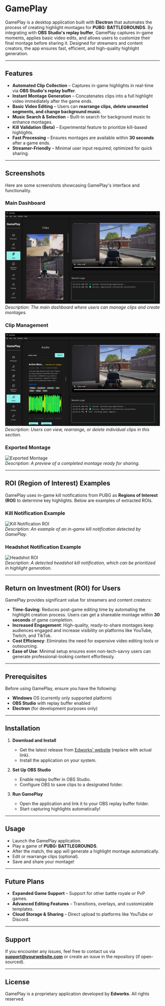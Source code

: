 # GamePlay

GamePlay is a desktop application built with **Electron** that automates the process of creating highlight montages for **PUBG: BATTLEGROUNDS**. By integrating with **OBS Studio's replay buffer**, GamePlay captures in-game moments, applies basic video edits, and allows users to customize their final montage before sharing it. Designed for streamers and content creators, the app ensures fast, efficient, and high-quality highlight generation.

---

## Features
- **Automated Clip Collection** – Captures in-game highlights in real-time via **OBS Studio's replay buffer**.
- **Instant Montage Generation** – Concatenates clips into a full highlight video immediately after the game ends.
- **Basic Video Editing** – Users can **rearrange clips, delete unwanted segments, and change background music**.
- **Music Search & Selection** – Built-in search for background music to enhance montages.
- **Kill Validation (Beta)** – Experimental feature to prioritize kill-based highlights.
- **Fast Processing** – Ensures montages are available within **30 seconds** after a game ends.
- **Streamer-Friendly** – Minimal user input required; optimized for quick sharing.

---

## Screenshots

Here are some screenshots showcasing GamePlay's interface and functionality.

### **Main Dashboard**
![](https://github.com/1stbtln/Game-Play/blob/d27417ff48576c8203b6f1b0603a0f37a845224e/Screenshot%202025-01-28%20205912.png)
_Description: The main dashboard where users can manage clips and create montages._

### **Clip Management**
![](https://github.com/1stbtln/Game-Play/blob/b50a6eb0d598c862b66308c45fed621271e8432d/Screenshot%202025-01-28%20205939.png)  
_Description: Users can view, rearrange, or delete individual clips in this section._

### **Exported Montage**
![Exported Montage](path/to/exported_montage.png)  
_Description: A preview of a completed montage ready for sharing._

---

## ROI (Region of Interest) Examples

GamePlay uses in-game kill notifications from PUBG as **Regions of Interest (ROI)** to determine key highlights. Below are examples of extracted ROIs.

### **Kill Notification Example**
![Kill Notification ROI](path/to/kill_notification_roi.png)  
_Description: An example of an in-game kill notification detected by GamePlay._

### **Headshot Notification Example**
![Headshot ROI](path/to/headshot_roi.png)  
_Description: A detected headshot kill notification, which can be prioritized in highlight generation._

---

## Return on Investment (ROI) for Users

GamePlay provides significant value for streamers and content creators:

- **Time-Saving**: Reduces post-game editing time by automating the highlight creation process. Users can get a shareable montage within **30 seconds** of game completion.
- **Increased Engagement**: High-quality, ready-to-share montages keep audiences engaged and increase visibility on platforms like YouTube, Twitch, and TikTok.
- **Cost Efficiency**: Eliminates the need for expensive video editing tools or outsourcing.
- **Ease of Use**: Minimal setup ensures even non-tech-savvy users can generate professional-looking content effortlessly.

---

## Prerequisites
Before using GamePlay, ensure you have the following:
- **Windows** OS (currently only supported platform)
- **OBS Studio** with replay buffer enabled
- **Electron** (for development purposes only)

---

## Installation

1. **Download and Install**
   - Get the latest release from [Edworks' website](https://yourwebsite.com) (replace with actual link).
   - Install the application on your system.

2. **Set Up OBS Studio**
   - Enable replay buffer in OBS Studio.
   - Configure OBS to save clips to a designated folder.

3. **Run GamePlay**
   - Open the application and link it to your OBS replay buffer folder.
   - Start capturing highlights automatically!

---

## Usage
- Launch the GamePlay application.
- Play a game of **PUBG: BATTLEGROUNDS**.
- After the match, the app will generate a highlight montage automatically.
- Edit or rearrange clips (optional).
- Save and share your montage!

---

## Future Plans
- **Expanded Game Support** – Support for other battle royale or PvP games.
- **Advanced Editing Features** – Transitions, overlays, and customizable templates.
- **Cloud Storage & Sharing** – Direct upload to platforms like YouTube or Discord.

---

## Support
If you encounter any issues, feel free to contact us via **[support@yourwebsite.com](mailto:support@yourwebsite.com)** or create an issue in the repository (if open-sourced).

---

## License
GamePlay is a proprietary application developed by **Edworks**. All rights reserved.
